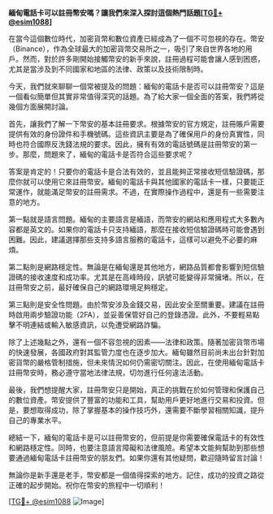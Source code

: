 **緬甸電話卡可以註冊幣安嗎？讓我們來深入探討這個熱門話題[[TG💪+ @esim1088](https://t.me/s/esim1088)]**

在當今這個數位時代，加密貨幣和數位資產已經成為了一個不可忽視的存在。幣安（Binance），作為全球最大的加密貨幣交易所之一，吸引了來自世界各地的用戶。然而，對於許多剛開始接觸幣安的新手來說，註冊過程可能會讓人感到困惑，尤其是當涉及到不同國家和地區的法律、政策以及技術限制時。

今天，我們就來聊聊一個常被提及的問題：緬甸的電話卡是否可以註冊幣安？這是一個看似簡單但其實非常值得深究的話題。為了給大家一個全面的答案，我們將從幾個方面展開討論。

首先，讓我們了解一下幣安的基本註冊要求。根據幣安的官方規定，註冊賬戶需要提供有效的身份證件和手機號碼。這些資訊主要是為了確保用戶的身份真實性，同時也符合國際反洗錢法規的要求。因此，擁有有效的電話號碼是註冊幣安的第一步。那麼，問題來了，緬甸的電話卡是否符合這些要求呢？

答案是肯定的！只要你的電話卡是合法有效的，並且能夠正常接收短信驗證碼，那麼你就可以使用它來註冊幣安。緬甸的電話卡與其他國家的電話卡一樣，只要能正常運作，就能滿足幣安的註冊需求。不過，在實際操作過程中，還是有一些需要注意的地方。

第一點就是語言問題。緬甸的主要語言是緬語，而幣安的網站和應用程式大多數內容都是英文的。如果你的電話卡只支持緬語，那麼在接收短信驗證碼時可能會遇到困難。因此，建議選擇那些支持多語言服務的電話卡，這樣可以避免不必要的麻煩。

第二點則是網路穩定性。無論是在緬甸還是其他地方，網路品質都會影響到短信驗證碼的接收速度和成功率。尤其是在高峰時段，訊號可能變得非常擁堵。所以，在註冊幣安之前，最好確保自己的網路環境足夠穩定。

第三點則是安全性問題。由於幣安涉及金錢交易，因此安全至關重要。建議在註冊時啟用兩步驗證功能（2FA），並妥善保管好自己的登錄憑證。此外，不要輕易點擊不明連結或輸入敏感資訊，以免遭受網路詐騙。

除了上述幾點之外，還有一個不容忽視的因素——法律和政策。隨著加密貨幣市場的快速發展，各國政府對其監管力度也在逐步加大。緬甸雖然目前尚未出台針對加密貨幣的嚴格管制措施，但未來情況如何仍需密切關注。因此，在使用緬甸電話卡註冊幣安時，務必遵守當地法律法規，切勿進行任何違法活動。

最後，我們想提醒大家，註冊幣安只是開始，真正的挑戰在於如何管理和保護自己的數位資產。幣安提供了豐富的功能和工具，幫助用戶更好地進行交易和投資。但是，要想取得成功，除了掌握基本的操作技巧外，還需要不斷學習相關知識，提升自己的專業水平。

總結一下，緬甸的電話卡是可以註冊幣安的，但前提是你需要確保電話卡的有效性和網路穩定性。同時，也要注意語言障礙和法律風險。希望本文能夠幫助到那些想要通過緬甸電話卡註冊幣安的朋友們。如果你還有其他疑問，歡迎隨時留言討論！

無論你是新手還是老手，幣安都是一個值得探索的地方。記住，成功的投資之路從正確的起步開始。祝你在幣安的旅程中一切順利！

[[TG💪+ @esim1088](https://t.me/s/esim1088) ![Image](https://i.postimg.cc/4NQfJmqS/Snipaste-2025-05-13-00-14-12.png)]